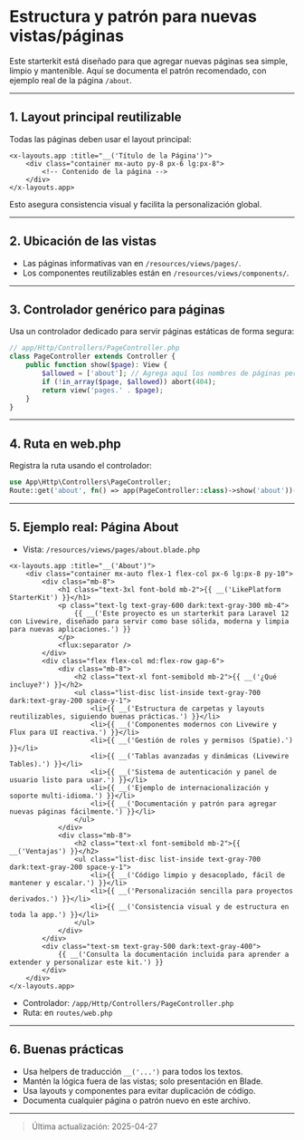 # Estructura y patrón para nuevas vistas/páginas

Este starterkit está diseñado para que agregar nuevas páginas sea simple, limpio y mantenible. Aquí se documenta el patrón recomendado, con ejemplo real de la página `/about`.

---

## 1. Layout principal reutilizable

Todas las páginas deben usar el layout principal:
```blade
<x-layouts.app :title="__('Título de la Página')">
    <div class="container mx-auto py-8 px-6 lg:px-8">
        <!-- Contenido de la página -->
    </div>
</x-layouts.app>
```
Esto asegura consistencia visual y facilita la personalización global.

---

## 2. Ubicación de las vistas
- Las páginas informativas van en `/resources/views/pages/`.
- Los componentes reutilizables están en `/resources/views/components/`.

---

## 3. Controlador genérico para páginas
Usa un controlador dedicado para servir páginas estáticas de forma segura:
```php
// app/Http/Controllers/PageController.php
class PageController extends Controller {
    public function show($page): View {
        $allowed = ['about']; // Agrega aquí los nombres de páginas permitidas
        if (!in_array($page, $allowed)) abort(404);
        return view('pages.' . $page);
    }
}
```

---

## 4. Ruta en web.php
Registra la ruta usando el controlador:
```php
use App\Http\Controllers\PageController;
Route::get('about', fn() => app(PageController::class)->show('about'))->name('about');
```

---

## 5. Ejemplo real: Página About
- Vista: `/resources/views/pages/about.blade.php`
```blade
<x-layouts.app :title="__('About')">
    <div class="container mx-auto flex-1 flex-col px-6 lg:px-8 py-10">
        <div class="mb-8">
            <h1 class="text-3xl font-bold mb-2">{{ __('LikePlatform StarterKit') }}</h1>
            <p class="text-lg text-gray-600 dark:text-gray-300 mb-4">
                {{ __('Este proyecto es un starterkit para Laravel 12 con Livewire, diseñado para servir como base sólida, moderna y limpia para nuevas aplicaciones.') }}
            </p>
            <flux:separator />
        </div>
        <div class="flex flex-col md:flex-row gap-6">
            <div class="mb-8">
                <h2 class="text-xl font-semibold mb-2">{{ __('¿Qué incluye?') }}</h2>
                <ul class="list-disc list-inside text-gray-700 dark:text-gray-200 space-y-1">
                    <li>{{ __('Estructura de carpetas y layouts reutilizables, siguiendo buenas prácticas.') }}</li>
                    <li>{{ __('Componentes modernos con Livewire y Flux para UI reactiva.') }}</li>
                    <li>{{ __('Gestión de roles y permisos (Spatie).') }}</li>
                    <li>{{ __('Tablas avanzadas y dinámicas (Livewire Tables).') }}</li>
                    <li>{{ __('Sistema de autenticación y panel de usuario listo para usar.') }}</li>
                    <li>{{ __('Ejemplo de internacionalización y soporte multi-idioma.') }}</li>
                    <li>{{ __('Documentación y patrón para agregar nuevas páginas fácilmente.') }}</li>
                </ul>
            </div>
            <div class="mb-8">
                <h2 class="text-xl font-semibold mb-2">{{ __('Ventajas') }}</h2>
                <ul class="list-disc list-inside text-gray-700 dark:text-gray-200 space-y-1">
                    <li>{{ __('Código limpio y desacoplado, fácil de mantener y escalar.') }}</li>
                    <li>{{ __('Personalización sencilla para proyectos derivados.') }}</li>
                    <li>{{ __('Consistencia visual y de estructura en toda la app.') }}</li>
                </ul>
            </div>
        </div>
        <div class="text-sm text-gray-500 dark:text-gray-400">
            {{ __('Consulta la documentación incluida para aprender a extender y personalizar este kit.') }}
        </div>
    </div>
</x-layouts.app>
```
- Controlador: `/app/Http/Controllers/PageController.php`
- Ruta: en `routes/web.php`

---

## 6. Buenas prácticas
- Usa helpers de traducción `__('...')` para todos los textos.
- Mantén la lógica fuera de las vistas; solo presentación en Blade.
- Usa layouts y componentes para evitar duplicación de código.
- Documenta cualquier página o patrón nuevo en este archivo.

---

> Última actualización: 2025-04-27
